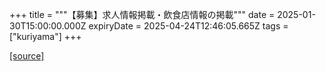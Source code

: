 +++
title = """【募集】求人情報掲載・飲食店情報の掲載"""
date = 2025-01-30T15:00:00.000Z
expiryDate = 2025-04-24T12:46:05.665Z
tags = ["kuriyama"]
+++


[[source]](https://www.town.kuriyama.hokkaido.jp/soshiki/46/26544.html)
